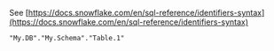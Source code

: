 See [https://docs.snowflake.com/en/sql-reference/identifiers-syntax](https://docs.snowflake.com/en/sql-reference/identifiers-syntax)
```
"My.DB"."My.Schema"."Table.1"
```
